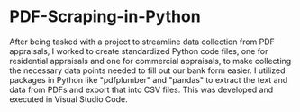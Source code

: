 # PDF-Scraping-in-Python
After being tasked with a project to streamline data collection from PDF appraisals, I worked to create standardized Python code files, one for residential appraisals and one for commercial appraisals, to make collecting the necessary data points needed to fill out our bank form easier. I utilized packages in Python like "pdfplumber" and "pandas" to extract the text and data from PDFs and export that into CSV files. This was developed and executed in Visual Studio Code.
